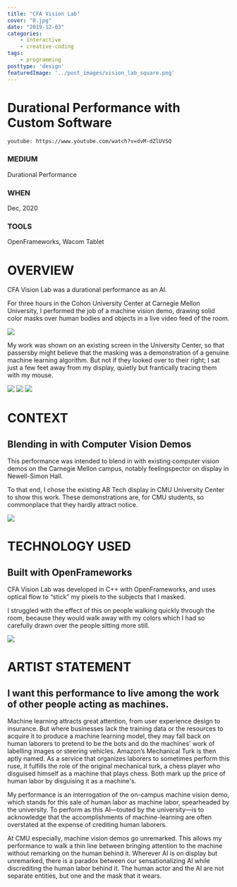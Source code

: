 ```yaml
---
title: "CFA Vision Lab"
cover: "8.jpg"
date: "2019-12-03"
categories:
    - interactive
    - creative-coding
tags:
    - programming
posttype: 'design'
featuredImage: '../post_images/vision_lab_square.png'
---
```


# Durational Performance with Custom Software

<cover-img>

`youtube: https://www.youtube.com/watch?v=dvM-dZlUVSQ`

</cover-img>

<design-meta>

### MEDIUM

Durational Performance

### WHEN

Dec, 2020

### TOOLS

OpenFrameworks, Wacom Tablet

</design-meta>

<grid-container>

# OVERVIEW

CFA Vision Lab was a durational performance as an AI.

For three hours in the Cohon University Center at Carnegie Mellon University, I performed the job of a machine vision demo, drawing solid color masks over human bodies and objects in a live video feed of the room.

<img src="../post_images/vision_lab/screenshot1.png">

My work was shown on an existing screen in the University Center, so that passersby might believe that the masking was a demonstration of a genuine machine learning algorithm. But not if they looked over to their right; I sat just a few feet away from my display, quietly but frantically tracing them with my mouse.

<img src="../post_images/vision_lab/overview_labels.png">

<img src="../post_images/vision_lab/screen1.png">
<img src="../post_images/vision_lab/screenshot2.png">

# CONTEXT

## Blending in with Computer Vision Demos

This performance was intended to blend in with existing computer vision demos on the Carnegie Mellon campus, notably feelingspector on display in Newell-Simon Hall.

To that end, I chose the existing AB Tech display in CMU University Center to show this work. These demonstrations are, for CMU students, so commonplace that they hardly attract notice.

<img src="../post_images/vision_lab/feelingspector3.png">

# TECHNOLOGY USED

## Built with OpenFrameworks

CFA Vision Lab was developed in C++ with OpenFrameworks, and uses optical flow to “stick” my pixels to the subjects that I masked.

I struggled with the effect of this on people walking quickly through the room, because they would walk away with my colors which I had so carefully drawn over the people sitting more still.

<img src="../post_images/vision_lab/detail1.png">

# ARTIST STATEMENT 

## I want this performance to live among the work of other people acting as machines. 

Machine learning attracts great attention, from user experience design to insurance. But where businesses lack the training data or the resources to acquire it to produce a machine learning model, they may fall back on human laborers to pretend to be the bots and do the machines’ work of labelling images or steering vehicles. Amazon’s Mechanical Turk is then aptly named. As a service that organizes laborers to sometimes perform this ruse, it fulfills the role of the original mechanical turk, a chess player who disguised himself as a machine that plays chess. Both mark up the price of human labor by disguising it as a machine's.

My performance is an interrogation of the on-campus machine vision demo, which stands for this sale of human labor as machine labor, spearheaded by the university. To perform as this AI—touted by the university—is to acknowledge that the accomplishments of machine-learning are often overstated at the expense of crediting human laborers.

At CMU especially, machine vision demos go unremarked. This allows my performance to walk a thin line between bringing attention to the machine without remarking on the human behind it. Wherever AI is on display but unremarked, there is a paradox between our sensationalizing AI while discrediting the human labor behind it. The human actor and the AI are not separate entities, but one and the mask that it wears.

</grid-container>
